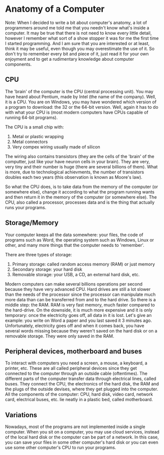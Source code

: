 # Anatomy of a Computer

Note: When I decided to write a bit about computer's anatomy, a lot of programmers around me told me that you needn't know what's inside a computer. It may be true that there is not need to know every little detail, however I remember what sort of a show stopper it was for me the first time I started programming. And I am sure that you are interested or at least, think it may be useful, even though you may overestimate the use of it. So don't try to remember every bit and piece of it, just read it for your own enjoyment and to get a rudimentary knowledge about computer components. 

## CPU
The 'brain' of the computer is the CPU (central processing unit). You may have heard about Pentium, made by Intel (the name of the company). Well, it is a CPU. You are on Windows, you may have wondered which version of a program to download: the 32 or the 64-bit version. Well, again it has to do with what your CPU is (most modern computers have CPUs capable of running 64-bit programs). 

The CPU is a small chip with:

1. Metal or plastic wrapping
2. Metal connectors
3. Very compex wiring usually made of silicon

The wiring also contains transistors (they are the cells of the 'brain' of the computter, just like your have neuron cells in your brain). They are very, very tiny and their number is huge (there are several billions of them). What is more, due to technological achievments, the number of transistors doubles each two years (this observation is known as Moore's law).

So what the CPU does, is to take data from the memory of the computer (or somewhere else), change it according to what the program running wants and then return it in the memory of the computer (or somewhere else). The CPU, also called a processor, processes data and is the thing that actually runs your programs. 

## Storage/Memory
Your computer keeps all the data somewhere: your files, the code of programs such as Word, the operating system such as Windows, Linux or other, and many more things that the computer needs to 'remember'. 

There are three types of storage: 

1. Primary storage: called random access memory (RAM) or just memory
2. Secondary storage: your hard disk
3. Removable storage: your USB, a CD, an external hard disk, etc.

Modern computers can make several billions operations per second because they have very advanced CPU. Hard drives are still a lot slower than the needs of the processor since the processor can manipulate much more data than can be transferred from and to the hard drive. So there is a middle step: the RAM. RAM is very fast memory, much faster compared to the hard-drive. On the downside, it is much more expensive and it is only temporary: once the electricity goes off, all data in it is lost. Let's give an example: you write on Word a paper and you last saved it 3 minutes ago. Unfortunately, electricity goes off and when it comes back, you have several words missing because they weren't saved on the hard disk or on a removable storage. They were only saved in the RAM. 

## Peripheral devices, motherboard and buses

To interact with computers you need a screen, a mouse, a keyboard, a printer, etc. These are all called peripheral devices since they get connected to the computer through an outside cable (oftentimes). The different parts of the computer transfer data through electrical lines, called buses. They connect the CPU, the electronics of the hard disk, the RAM and the plugs of the outside devises, where they get plugged into the computer. All the components of the computer: CPU, hard disk, video card, network card, electrical buses, etc. lie neatly in a plastic bed, called motherboard. 

## Variations

Nowadays, most of the programs are not implemented inside a single computer. When you sit on a computer, you may use cloud services, instead of the local hard disk or the computer can be part of a network. In this case, you can save your files in some other computer's hard disk or you can even use some other computer's CPU to run your programs. 
